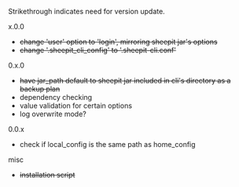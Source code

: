 Strikethrough indicates need for version update.


x.0.0
- ~~change 'user' option to 'login', mirroring sheepit jar's options~~
- ~~change '.sheepit_cli_config' to '.sheepit-cli.conf'~~

0.x.0
- ~~have jar_path default to sheepit jar included in cli's directory as a backup plan~~
- dependency checking
- value validation for certain options
- log overwrite mode?

0.0.x
- check if local_config is the same path as home_config

misc
- ~~installation script~~
